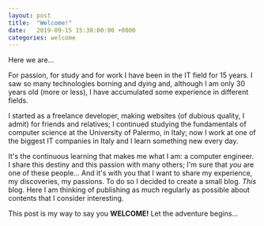 ```yaml
---
layout: post
title:  "Welcome!"
date:   2019-09-15 15:38:00:00 +0000
categories: welcome
---
```


Here we are...


For passion, for study and for work I have been in the IT field for 15 years. I saw so many technologies borning and dying and, although I am only 30 years old (more or less), I have accumulated some experience in different fields.


I started as a freelance developer, making websites (of dubious quality, I admit) for friends and relatives; I continued studying the fundamentals of computer science at the University of Palermo, in Italy; now I work at one of the biggest IT companies in Italy and I learn something new every day.


It's the continuous learning that makes me what I am: a computer engineer. I share this destiny and this passion with many others; I'm sure that *you* are one of these people... And it's with you that I want to share my experience, my discoveries, my passions.
To do so I decided to create a small blog. *This* blog. Here I am thinking of publishing as much regularly as possible about  contents that I consider interesting.


This post is my way to say you **WELCOME!**
Let the adventure begins...